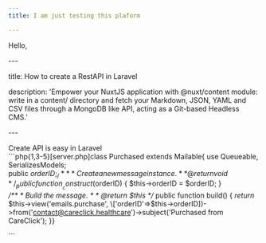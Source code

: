 ```yaml
---
title: I am just testing this plaform

---
```

Hello,

\---

title: How to create a RestAPI in Laravel

description: 'Empower your NuxtJS application with @nuxt/content module: write in a content/ directory and fetch your Markdown, JSON, YAML and CSV files through a MongoDB like API, acting as a Git-based Headless CMS.'

\---

  
Create API is easy in Laravel   
\`\`\`php{1,3-5}\[server.php\]class Purchased extends Mailable{ use Queueable, SerializesModels;  
 public $orderID;  
 _/** * Create a new message instance. * * @return void */_ public function __construct($orderID) { $this->orderID = $orderID; }  
 _/** * Build the message. * * @return $this */_ public function build() { _return_ $this->view('emails.purchase', \['orderID'=>$this->orderID\])->from('contact@careclick.healthcare')->subject('Purchased from CareClick'); }}

\`\`\`